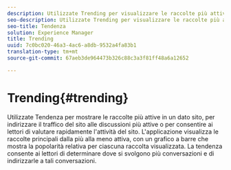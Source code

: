 ```yaml
---
description: Utilizzate Trending per visualizzare le raccolte più attive.
seo-description: Utilizzate Trending per visualizzare le raccolte più attive.
seo-title: Tendenza
solution: Experience Manager
title: Trending
uuid: 7c0bc020-46a3-4ac6-a8db-9532a4fa83b1
translation-type: tm+mt
source-git-commit: 67aeb3de964473b326c88c3a3f81ff48a6a12652

---
```



# Trending{#trending}

Utilizzate Tendenza per mostrare le raccolte più attive in un dato sito, per indirizzare il traffico del sito alle discussioni più attive o per consentire ai lettori di valutare rapidamente l'attività del sito. L'applicazione visualizza le raccolte principali dalla più alla meno attiva, con un grafico a barre che mostra la popolarità relativa per ciascuna raccolta visualizzata. La tendenza consente ai lettori di determinare dove si svolgono più conversazioni e di indirizzarle a tali conversazioni.
